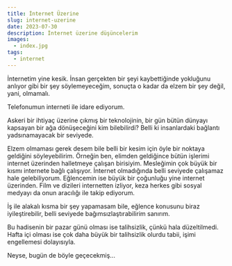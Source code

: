 ```yaml
---
title: İnternet Üzerine
slug: internet-uzerine
date: 2023-07-30
description: İnternet üzerine düşüncelerim
images:
  - index.jpg
tags:
  - internet
---
```


İnternetim yine kesik. İnsan gerçekten bir şeyi kaybettiğinde yokluğunu anlıyor gibi bir şey söylemeyeceğim, sonuçta o kadar da elzem bir şey değil, yani, olmamalı.

Telefonumun interneti ile idare ediyorum.

Askeri bir ihtiyaç üzerine çıkmış bir teknolojinin, bir gün bütün dünyayı kapsayan bir ağa dönüşeceğini kim bilebilirdi? Belli ki insanlardaki bağlantı yadsınamayacak bir seviyede.

Elzem olmaması gerek desem bile belli bir kesim için öyle bir noktaya geldiğini söyleyebilirim. Örneğin ben, elimden geldiğince bütün işlerimi internet üzerinden halletmeye çalışan birisiyim. Mesleğimin çok büyük bir kısmı internete bağlı çalışıyor. İnternet olmadığında belli seviyede çalışamaz hale gelebiliyorum. Eğlencemin ise büyük bir çoğunluğu yine internet üzerinden. Film ve dizileri internetten izliyor, keza herkes gibi sosyal medyayı da onun aracılığı ile takip ediyorum. 

İş ile alakalı kısma bir şey yapamasam bile, eğlence konusunu biraz iyileştirebilir, belli seviyede bağımsızlaştırabilirim sanırım.

Bu hadisenin bir pazar günü olması ise talihsizlik, çünkü hala düzeltilmedi. Hafta içi olması ise çok daha büyük bir talihsizlik olurdu tabii, işimi engellemesi dolayısıyla.

Neyse, bugün de böyle geçecekmiş...